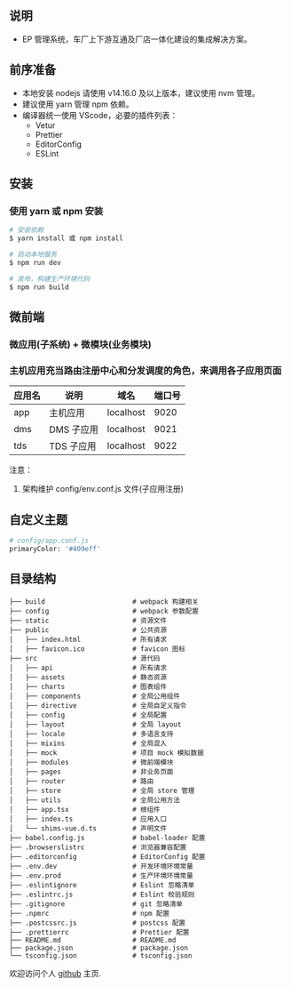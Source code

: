 ## 说明

- EP 管理系统，车厂上下游互通及厂店一体化建设的集成解决方案。

## 前序准备

- 本地安装 nodejs 请使用 v14.16.0 及以上版本，建议使用 nvm 管理。
- 建议使用 yarn 管理 npm 依赖。
- 编译器统一使用 VScode，必要的插件列表：
  - Vetur
  - Prettier
  - EditorConfig
  - ESLint

## 安装

### 使用 yarn 或 npm 安装

```bash
# 安装依赖
$ yarn install 或 npm install

# 启动本地服务
$ npm run dev

# 发布，构建生产环境代码
$ npm run build
```

## 微前端

### 微应用(子系统) + 微模块(业务模块)

### 主机应用充当路由注册中心和分发调度的角色，来调用各子应用页面

| 应用名 | 说明       | 域名      | 端口号 |
| ------ | ---------- | --------- | ------ |
| app    | 主机应用   | localhost | 9020   |
| dms    | DMS 子应用 | localhost | 9021   |
| tds    | TDS 子应用 | localhost | 9022   |

注意：

1. 架构维护 config/env.conf.js 文件(子应用注册)

## 自定义主题

```bash
# config/app.conf.js
primaryColor: '#409eff'
```

## 目录结构

```
├── build                      # webpack 构建相关
├── config                     # webpack 参数配置
├── static                     # 资源文件
├── public                     # 公共资源
│   ├── index.html             # 所有请求
│   ├── favicon.ico            # favicon 图标
├── src                        # 源代码
│   ├── api                    # 所有请求
│   ├── assets                 # 静态资源
│   ├── charts                 # 图表组件
│   ├── components             # 全局公用组件
│   ├── directive              # 全局自定义指令
│   ├── config                 # 全局配置
│   ├── layout                 # 全局 layout
│   ├── locale                 # 多语言支持
│   ├── mixins                 # 全局混入
│   ├── mock                   # 项目 mock 模拟数据
│   ├── modules                # 微前端模块
│   ├── pages                  # 非业务页面
│   ├── router                 # 路由
│   ├── store                  # 全局 store 管理
│   ├── utils                  # 全局公用方法
│   ├── app.tsx                # 根组件
│   ├── index.ts               # 应用入口
│   └── shims-vue.d.ts         # 声明文件
├── babel.config.js            # babel-loader 配置
├── .browserslistrc            # 浏览器兼容配置
├── .editorconfig              # EditorConfig 配置
├── .env.dev                   # 开发环境环境常量
├── .env.prod                  # 生产环境环境常量
├── .eslintignore              # Eslint 忽略清单
├── .eslintrc.js               # Eslint 校验规则
├── .gitignore                 # git 忽略清单
├── .npmrc                     # npm 配置
├── .postcssrc.js              # postcss 配置
├── .prettierrc                # Prettier 配置
├── README.md                  # README.md
├── package.json               # package.json
└── tsconfig.json              # tsconfig.json
```

欢迎访问个人 [github](https://github.com/jiaozhiye) 主页.
